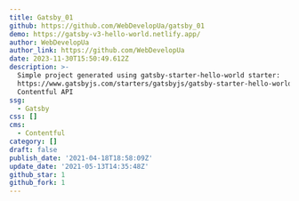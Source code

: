 ```yaml
---
title: Gatsby_01
github: https://github.com/WebDevelopUa/gatsby_01
demo: https://gatsby-v3-hello-world.netlify.app/
author: WebDevelopUa
author_link: https://github.com/WebDevelopUa
date: 2023-11-30T15:50:49.612Z
description: >-
  Simple project generated using gatsby-starter-hello-world starter:
  https://www.gatsbyjs.com/starters/gatsbyjs/gatsby-starter-hello-world with
  Contentful API
ssg:
  - Gatsby
css: []
cms:
  - Contentful
category: []
draft: false
publish_date: '2021-04-18T18:58:09Z'
update_date: '2021-05-13T14:35:48Z'
github_star: 1
github_fork: 1
---
```

